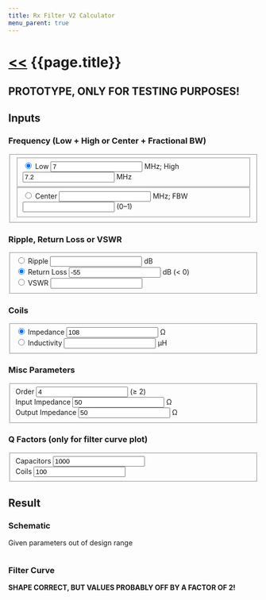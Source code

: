 ```yaml
---
title: Rx Filter V2 Calculator
menu_parent: true
---
```


# [\<<](.) {{page.title}}

## **PROTOTYPE, ONLY FOR TESTING PURPOSES!**

## Inputs

<form action="#">
<h3>Frequency (Low + High or Center + Fractional BW)</h3>
<fieldset id="frequency-selection">
    <fieldset id="frequency-selection-low-high">
        <label><input type="radio" name="frequency-selection" id="frequency-selection-low-high-radio" checked>
        Low <input type="number" id="frequency-selection-low" min="0" step="any" value="7"> MHz;
        High <input type="number" id="frequency-selection-high" min="0" step="any" value="7.2"> MHz</label><br>
    </fieldset>
    <fieldset id="frequency-selection-center-fbw">
        <label><input type="radio" name="frequency-selection" id="frequency-selection-center-fbw-radio">
        Center <input type="number" id="frequency-selection-center" min="0" step="any" readonly> MHz;
        FBW <input type="number" id="frequency-selection-fbw" min="0" max="1" step="any" readonly> (0&ndash;1)</label>
    </fieldset>
</fieldset>
<h3>Ripple, Return Loss or VSWR</h3>
<fieldset id="ripple-return-vswr">
    <label><input type="radio" name="ripple-return-vswr" id="ripple-radio">
    Ripple <input type="number" id="ripple" min="0" step="any" readonly> dB</label><br>
    <label><input type="radio" name="ripple-return-vswr" id="return-radio" checked>
    Return Loss <input type="number" id="return" max="0" step="any" value="-55"> dB (&lt; 0)</label><br>
    <label><input type="radio" name="ripple-return-vswr" id="vswr-radio">
    VSWR <input type="number" id="vswr" min="1" step="any" readonly></label>
</fieldset>
<h3>Coils</h3>
<fieldset id="coils">
    <label><input type="radio" name="coils" id="coils-impedance-radio" checked>
    Impedance <input type="number" id="coils-impedance" min="0" step="any" value="108"> &#x2126;</label><br>
    <label><input type="radio" name="coils" id="coils-inductivity-radio">
    Inductivity <input type="number" id="coils-inductivity" min="0" step="any" readonly> &micro;H</label>
</fieldset>
<h3>Misc Parameters</h3>
<fieldset id="misc-params">
    <label>Order <input type="number" id="order" min="2" step="1" value="4"> (&ge; 2)</label><br>
    <label>Input Impedance <input type="number" id="input-impedance" min="0" step="any" value="50"> &#x2126;</label><br>
    <label>Output Impedance <input type="number" id="output-impedance" min="0" step="any" value="50"> &#x2126;</label>
</fieldset>
<h3>Q Factors (only for filter curve plot)</h3>
<fieldset id="q-factors">
    <label>Capacitors <input type="number" id="capacitor-q-factor" min="0" step="any" value="1000"></label><br>
    <label>Coils <input type="number" id="coils-q-factor" min="0" step="any" value="100"></label>
</fieldset>
</form>

## Result

### Schematic

<div id="calculation-error">Given parameters out of design range</div>

<svg id="schematic-output" width="100%" height="0em"></svg>

### Filter Curve

**SHAPE CORRECT, BUT VALUES PROBABLY OFF BY A FACTOR OF 2!**

<div id="curveplot"></div>

<script src="https://unpkg.com/d3@3/d3.min.js"></script>
<script src="https://unpkg.com/function-plot@1/dist/function-plot.js"></script>

<script>
(function(){
const low_high_radio = document.getElementById('frequency-selection-low-high-radio')
const center_fbw_radio = document.getElementById('frequency-selection-center-fbw-radio')

const low_field = document.getElementById('frequency-selection-low')
const high_field = document.getElementById('frequency-selection-high')
const center_field = document.getElementById('frequency-selection-center')
const fbw_field = document.getElementById('frequency-selection-fbw')

const ripple_radio = document.getElementById('ripple-radio')
const return_radio = document.getElementById('return-radio')
const vswr_radio = document.getElementById('vswr-radio')

const ripple_field = document.getElementById('ripple')
const return_field = document.getElementById('return')
const vswr_field = document.getElementById('vswr')

const impedance_radio = document.getElementById('coils-impedance-radio')
const inductivity_radio = document.getElementById('coils-inductivity-radio')

const impedance_field = document.getElementById('coils-impedance')
const inductivity_field = document.getElementById('coils-inductivity')

const order_field = document.getElementById('order')
const input_impedance_field = document.getElementById('input-impedance')
const output_impedance_field = document.getElementById('output-impedance')

const calculation_error = document.getElementById('calculation-error')
const schematic_field = document.getElementById('schematic-output')

const capacity_q_field = document.getElementById('capacitor-q-factor')
const inductivity_q_field = document.getElementById('coils-q-factor')

;[low_high_radio, center_fbw_radio].forEach(function(el) {
    el.addEventListener('input', function(_) {
        if (low_high_radio.checked) {
            low_field.readOnly = false
            high_field.readOnly = false
            center_field.readOnly = true
            fbw_field.readOnly = true
        } else {
            low_field.readOnly = true
            high_field.readOnly = true
            center_field.readOnly = false
            fbw_field.readOnly = false
        }
    })
})

function recalculate_center_fbw() {
    const low = Number(low_field.value)
    const high = Number(high_field.value)
    const center = Math.sqrt(low * high)
    center_field.value = center
    fbw_field.value = (high - low) / center
}
;[low_field, high_field].forEach(function(el) {
    el.addEventListener('input', function(_) {
        recalculate_center_fbw()
        recalculate_coils()
        recalculate_schematic()
    });
})
recalculate_center_fbw()
;[center_field, fbw_field].forEach(function(el) {
    el.addEventListener('input', function(_) {
        // WolframAlpha query used: solve f=(h-k)/x, x=sqrt(k*h) for k
        const center = Number(center_field.value)
        const fbw = Number(fbw_field.value)
        const center_ = Math.sqrt((Math.pow(fbw, 2) + 4) * Math.pow(center, 2))
        low_field.value = 0.5 * (center_ - fbw * center)
        high_field.value = 0.5 * (center_ + fbw * center)
        recalculate_schematic()
    })
})

;[ripple_radio, return_radio, vswr_radio].forEach(function(el) {
    el.addEventListener('input', function(_) {
        if (ripple_radio.checked) {
            ripple_field.readOnly = false
            return_field.readOnly = true
            vswr_field.readOnly = true
        } else if (return_radio.checked) {
            ripple_field.readOnly = true
            return_field.readOnly = false
            vswr_field.readOnly = true
        } else {
            ripple_field.readOnly = true
            return_field.readOnly = true
            vswr_field.readOnly = false
        }
    })
})

function ripple_from_vswr(vswr) {
    return -10 * Math.log10(1 - Math.pow((vswr - 1) / (vswr + 1), 2))
}
function ripple_from_return_loss(return_loss) {
    return -10 * Math.log10(1 - Math.pow(10, 0.1 * return_loss))
}
function return_loss_from_ripple(ripple) {
    return 10 * Math.log10(1 - Math.pow(10, -0.1 * ripple))
}
function vswr_from_ripple(ripple) {
    // WolframAlpha: solve x=-10 * log10(1 - ((y-1)/(y+1))^2) for y > 1
    return (Math.pow(10, 0.1 * ripple)
        * (2 * Math.sqrt(1 - Math.pow(10, -0.1 * ripple))
            - Math.pow(10, -0.1 * ripple)
            + 2))
}

ripple_field.addEventListener('input', function(_) {
    const ripple = Number(ripple_field.value)
    return_field.value = return_loss_from_ripple(ripple)
    vswr_field.value = vswr_from_ripple(ripple)
    recalculate_schematic()
})
function recalculate_from_return_loss() {
    const return_loss = Number(return_field.value)
    const ripple = ripple_from_return_loss(return_loss)
    ripple_field.value = ripple
    vswr_field.value = vswr_from_ripple(ripple)
}
recalculate_from_return_loss()
return_field.addEventListener('input', function(_) {
    recalculate_from_return_loss()
    recalculate_schematic()
})
vswr_field.addEventListener('input', function(_) {
    const vswr = Number(vswr_field.value)
    const ripple = ripple_from_vswr(vswr)
    ripple_field.value = ripple
    return_field.value = return_loss_from_ripple(ripple)
    recalculate_schematic()
})

;[impedance_radio, inductivity_radio].forEach(function(el) {
    el.addEventListener('input', function(_) {
        if (impedance_radio.checked) {
            impedance_field.readOnly = false
            inductivity_field.readOnly = true
        } else {
            impedance_field.readOnly = true
            inductivity_field.readOnly = false
        }
    })
})

function recalculate_inductivity() {
    const impedance = Number(impedance_field.value)
    const center = Number(center_field.value)
    inductivity_field.value = impedance / (2 * Math.PI * center)
}
recalculate_inductivity()
function recalculate_impedance() {
    const inductivity = Number(inductivity_field.value)
    const center = Number(center_field.value)
    impedance_field.value = inductivity * 2 * Math.PI * center
}
impedance_field.addEventListener('input', function(_) {
    recalculate_inductivity()
    recalculate_schematic()
})
inductivity_field.addEventListener('input', function(_) {
    recalculate_impedance()
    recalculate_schematic()
})
function recalculate_coils() {
    if (impedance_radio.checked) {
        recalculate_inductivity()
    } else {
        recalculate_impedance()
    }
}
center_field.addEventListener('input', function(_) {
    recalculate_coils()
})
;[order_field, input_impedance_field, output_impedance_field, capacity_q_field, inductivity_q_field].forEach(function(el) {
    el.addEventListener('input', function(_) {
        recalculate_schematic()
    })
})

function coth(x) {
    return Math.cosh(x) / Math.sinh(x)
}

function make_shape(name, attrs, inner) {
    const shape = document.createElementNS('http://www.w3.org/2000/svg', name)
    for (const attr in attrs) {
        shape.setAttributeNS(null, attr, attrs[attr])
    }
    if (inner !== undefined) {
        shape.innerHTML = inner
    }
    return shape
}
function make_yem(start_y) {
    return function(y) { return start_y + y + 'em' }
}
function si_prefix(value) {
    if (value < 1e-18) {
        return 0
    }
    const exponent = Math.floor(Math.log10(value)/3)
    value *= Math.pow(10, -3 * exponent)
    value = value.toFixed(3 - Math.floor(Math.log10(value)))
    if (exponent < 0) {
        return value + ['', 'm', '&micro;', 'n', 'p', 'f', 'a'][-exponent]
    } else {
        return value + ['', 'k', 'M', 'G', 'T', 'P', 'E'][exponent]
    }
}
function draw_horizontal_capacitor(capacity, start_y) {
    const yem = make_yem(start_y)
    schematic_field.appendChild(make_shape('line', {x1: '1em', y1: yem(0), x2: '1em', y2: yem(4), stroke: 'black'}))
    schematic_field.appendChild(make_shape('circle', {cx: '1em', cy: yem(2), r: '0.25em', fill: 'black'}))
    schematic_field.appendChild(make_shape('line', {x1: '1em', y1: yem(2), x2: '4em', y2: yem(2), stroke: 'black'}))
    schematic_field.appendChild(make_shape('line', {x1: '4em', y1: yem(1), x2: '4em', y2: yem(3), stroke: 'black'}))
    schematic_field.appendChild(make_shape('line', {x1: '4.5em', y1: yem(1), x2: '4.5em', y2: yem(3), stroke: 'black'}))
    schematic_field.appendChild(make_shape('text', {x: '5em', y: yem(1.5)}, si_prefix(capacity) + 'F'))
    schematic_field.appendChild(make_shape('line', {x1: '4.5em', y1: yem(2), x2: '7.5em', y2: yem(2), stroke: 'black'}))
    schematic_field.appendChild(make_shape('line', {x1: '7.5em', y1: yem(2), x2: '7.5em', y2: yem(4), stroke: 'black'}))
    schematic_field.appendChild(make_shape('line', {x1: '6.5em', y1: yem(4), x2: '8.5em', y2: yem(4), stroke: 'black', 'stroke-width': '0.25em'}))
    return 4
}
function draw_inductor(inductivity, start_y) {
    const emsize = window.getComputedStyle(schematic_field).getPropertyValue('font-size').replace('px', '')
    const em = function(value) { return value * emsize }
    const yem_ = function(y) { return em(start_y + y) }
    const yem = make_yem(start_y)
    const windingpath = Array.apply(null, Array(4)).map(function(_) { return ['a', em(0.5), em(0.5), '0 0 1 0', em(1)].join(" ") }).join(' ')
    schematic_field.appendChild(make_shape('path', {d: ['M', em(1), yem_(0), 'v', em(1), windingpath, 'v', em(1)].join(' '), stroke: 'black', fill: 'none'}))
    schematic_field.appendChild(make_shape('text', {x: '2em', y: yem(3.5)}, si_prefix(inductivity) + 'H'))
    return 6
}
function draw_vertical_capacitor(capacity, start_y) {
    const yem = make_yem(start_y)
    schematic_field.appendChild(make_shape('line', {x1: '1em', y1: yem(0), x2: '1em', y2: yem(1), stroke: 'black'}))
    schematic_field.appendChild(make_shape('line', {x1: '0em', y1: yem(1), x2: '2em', y2: yem(1), stroke: 'black'}))
    schematic_field.appendChild(make_shape('line', {x1: '0em', y1: yem(1.5), x2: '2em', y2: yem(1.5), stroke: 'black'}))
    schematic_field.appendChild(make_shape('line', {x1: '1em', y1: yem(1.5), x2: '1em', y2: yem(2.5), stroke: 'black'}))
    schematic_field.appendChild(make_shape('text', {x: '2.5em', y: yem(1.5)}, si_prefix(capacity) + 'F'))
    return 2.5
}

// Basic complex arithmetic
function com(re, im) {
    return {re: re, im: im}
}
function cadd(x1, x2) {
    return com(x1.re + x2.re, x1.im + x2.im)
}
function cneg(x) {
    return com(-x.re, -x.im)
}
function csub(x1, x2) {
    return cadd(x1, cneg(x2))
}
function cmul(x1, x2) {
    return com(x1.re * x2.re - x1.im * x2.im, x1.im * x2.re + x1.re * x2.im)
}
function cinv(x) {
    const denom = x.re * x.re + x.im * x.im
    return com(x.re / denom, -x.im / denom)
}
function cdiv(x1, x2) {
    return cmul(x1, cinv(x2))
}
function cabs(x) {
    return Math.sqrt(x.re * x.re + x.im * x.im)
}
function abcdmult(x1, x2) {
    const mam = function(y1, y2, y3, y4) {
        return cadd(cmul(y1, y2), cmul(y3, y4))
    }
    return {A: mam(x1.A, x2.A, x1.B, x2.C),
        B: mam(x1.A, x2.B, x1.B, x2.D),
        C: mam(x1.C, x2.A, x1.D, x2.C),
        D: mam(x1.C, x2.B, x1.D, x2.D)}
}

function recalculate_schematic() {
    const center = Number(center_field.value)
    const fbw = Number(fbw_field.value)
    const w0 = 2 * Math.PI * center * 1e6

    const ripple = Number(ripple_field.value)

    const inductivity = Number(inductivity_field.value)
    const Ls = inductivity * 1e-6

    const order = Number(order_field.value)
    const Z0 = Number(input_impedance_field.value)
    const Znp1 = Number(output_impedance_field.value)

    const QC = Number(capacity_q_field.value)
    const QL = Number(inductivity_q_field.value)

    // Chebyshev prototype LPF
    const c17_37 = 40 / Math.log(10) // roughly 17.37
    const beta = Math.log(coth(ripple / c17_37))
    const gamma = Math.sinh(beta / (2*order))
    const g = [1]
    g[1] = 2 / gamma * Math.sin(Math.PI / (2*order))
    for (let i = 2; i <= order; i++) {
        g[i] = 1 / g[i-1] * 4 * Math.sin((2*i - 1) * Math.PI / (2*order))
            * Math.sin((2*i - 3) * Math.PI / (2*order))
            / (Math.pow(gamma, 2) + Math.pow(Math.sin((i-1) * Math.PI / order), 2))
    }
    g[order + 1] = (order % 2 !== 0) ? 1 : Math.pow(coth(beta/4), 2)
    for (let g_ of g) {
        if (isNaN(g_)) {
            schematic_field.innerHTML = ''
            calculation_error.style.display = 'block'
            return
        }
    }
    
    // First round of constants
    Omc = 1 // Prototype filter center frequency
    const Cs = 1 / (Math.pow(w0, 2) * Ls)
    const K = [NaN] // K[0] is never used
    K[1] = Math.sqrt(Z0 * fbw * w0 * Ls / (Omc * g[0] * g[1]))
    for (let i = 1; i < order; i++) {
        K[i+1] = fbw * w0 * Ls / Omc * Math.sqrt(1 / (g[i] * g[i+1]))
    }
    K[order+1] = Math.sqrt(Znp1 * fbw * w0 * Ls / (Omc * g[order] * g[order+1]))
    const G0_ = Z0 * Math.pow(2 * w0 * Cs * K[1], 2)
        / (Math.pow(Z0, 2) + Math.pow(2 * w0 * Cs * Math.pow(K[1], 2), 2))
    const B0_ = Math.pow(Znp1, 2) * 2 * w0 * Cs
        / (Math.pow(Z0, 2) + Math.pow(2 * w0 * Cs * Math.pow(K[1], 2), 2))
    
    // First capacitors
    const C = [NaN] // C[0] is never used
    const Cx0 = Math.sqrt(-G0_ / (Z0 * Math.pow(w0, 2) * (Z0 * G0_ - 1)))
    const Cxnp1 = Cx0 // First and last capacitors get eliminated (0 capacitance) by clever math
    C[1] = Math.sqrt(G0_ * (1 + Math.pow(Z0 * w0 * Cx0, 2)) / (Z0 * Math.pow(w0, 2)))
    const Cp1 = 1/w0 * (B0_
        - w0 * C[1] /* eliminated (Cp0==0) */
        / (1 + Math.pow(Z0 * w0 * Cx0, 2)))
    
    // Second round of constants
    const D = [NaN]
    const N = [NaN]
    const Np = [NaN]
    for (let i = 1; i <= order + 1; i++) {
        const k = K[i]
        D[i] = 4*Cs / (1 - 2*Cs * w0 * k) + 1 / (w0 * k)
        N[i] = Math.pow(2*Cs / (1 - 2*Cs * w0 * k), 2)
        Np[i] = 1 / (w0 * k) * 2*Cs / (1 - 2*Cs * w0 * k)
    }
    
    // Intermediate capacitors
    const Cp = [NaN]
    for (let i = 2; i <= order; i++) {
        C[i] = N[i] / D[i]
        Cp[i-1] = Np[i] / D[i]
    }

    // Last round of constants
    Gnp1_ = Znp1 * Math.pow(2 * w0 * Cs * K[order+1], 2)
        / (Math.pow(Znp1, 2) + Math.pow(2 * w0 * Cs * Math.pow(K[order+1], 2), 2))
    Bnp1_ = Math.pow(Znp1, 2) * 2 * w0 * Cs
        / (Math.pow(Znp1, 2) + Math.pow(2 * w0 * Cs * Math.pow(K[order+1], 2), 2))

    // Final capacitors
    C[order+1] = Math.sqrt(Gnp1_ * (1 + Math.pow(Znp1 * w0 * Cxnp1, 2)) / (Znp1 * Math.pow(w0, 2)))
    Cpn = 1 / w0 * (Bnp1_
        - w0 * C[order+1] /* eliminated (Cpnp1==0) */
        / (1 + Math.pow(Znp1 * w0 * Cxnp1, 2)))
    
    // Drawing stuff
    schematic_field.innerHTML = ''
    for (let c of [Cp1, Cpn].concat(C.slice(1), Cp.slice(1))) {
        if (c < 0 || isNaN(c)) {
            calculation_error.style.display = 'block'
            return
        }
    }
    calculation_error.style.display = 'none'
    schematic_field.appendChild(make_shape('circle', {cx: '1em', cy: '1em', r: '0.25em', stroke: 'black', fill: 'none'}))
    schematic_field.appendChild(make_shape('text', {x: '1.75em', y: '1.375em'}, si_prefix(Z0) + '&#x2126;'))
    schematic_field.appendChild(make_shape('line', {x1: '1em', y1: '1.25em', x2: '1em', y2: '2.25em', stroke: 'black'}))
    let start_y = 2.25
    start_y += draw_vertical_capacitor(C[1], start_y)
    start_y += draw_horizontal_capacitor(Cp1, start_y)
    start_y += draw_inductor(Ls, start_y)
    for (let i = 1; i < order; i++) {
        start_y += draw_horizontal_capacitor(Cp[i], start_y)
        start_y += draw_vertical_capacitor(C[i+1], start_y)
        start_y += draw_horizontal_capacitor(Cp[i], start_y)
        start_y += draw_inductor(Ls, start_y)
    }
    start_y += draw_horizontal_capacitor(Cpn, start_y)
    start_y += draw_vertical_capacitor(C[order+1], start_y)
    const yem = make_yem(start_y)
    schematic_field.appendChild(make_shape('line', {x1: '1em', y1: yem(0), x2: '1em', y2: yem(1), stroke: 'black'}))
    schematic_field.appendChild(make_shape('text', {x: '1.75em', y: yem(1.375)}, si_prefix(Znp1) + '&#x2126;'))
    schematic_field.appendChild(make_shape('circle', {cx: '1em', cy: yem(1.25), r: '0.25em', stroke: 'black', fill: 'none'}))
    start_y += 2.25
    schematic_field.style.height = start_y + 'em'

    const Zc = function(c, f) {
        const X = 1 / (2 * Math.PI * f * c)
        return com(X / QC, -X)
    }
    const Yc = function(c, f) {
        return cinv(Zc(c, f))
    }
    const Yl = function(l, f) {
        const X = 2 * Math.PI * f * l
        return cinv(com(X / QL, X))
    }
    const abcdser = function(c) {
        return function(f) {
            return {A: com(1, 0), B: Zc(c, f), C: com(0, 0), D: com(1, 0)}
        }
    }
    const abcdpi = function(c1, l, c2) {
        return function(f) {
            const Y1 = Yc(c1, f)
            const Y3 = Yl(l, f)
            const Y2 = Yc(c2, f)
            const A = cadd(com(1, 0), cdiv(Y2, Y3))
            const B = cinv(Y3)
            const C = cadd(cadd(Y1, Y2), cdiv(cmul(Y1, Y2), Y3))
            const D = cadd(com(1, 0), cdiv(Y1, Y3))
            return {A: A, B: B, C: C, D: D}
        }
    }

    let ABCDs = []
    ABCDs.push(abcdser(C[1]))
    ABCDs.push(abcdpi(Cp1, Ls, Cp[1]))
    for (let i = 1; i <= order - 2; i++) {
        ABCDs.push(abcdser(C[i+1]))
        ABCDs.push(abcdpi(Cp[i], Ls, Cp[i+1]))
    }
    ABCDs.push(abcdser(C[order]))
    ABCDs.push(abcdpi(Cp[order-1], Ls, Cpn))
    ABCDs.push(abcdser(C[order+1]))
    const ABCD = function(f) {
        const mapped = ABCDs.map(function(abcd) { return abcd(f) })
        return ABCDs.map(function(abcd) { return abcd(f) }).reduce(abcdmult)
    }
    const S21 = function(f) {
        const v = ABCD(f)
        return cdiv(com(2, 0), cadd(cadd(cadd(v.A, cdiv(v.B, com(Znp1, 0))), cmul(v.C, com(Z0, 0))), v.D))
    }
    const dB = function(x) {
        return 10 * Math.log10(x)
    }
    const transfer = function(f) {
        const a = cabs(S21(f))
        return a * a
    }
    functionPlot({
        target: '#curveplot',
        xAxis: {
            domain: [1, center * 3e6]
        },
        yAxis: {
            domain: [-100, 0]
        },
        data: [{
            graphType: 'polyline',
            fn: function(scope) { return dB(transfer(scope.x)) }
        }]
    })
}
recalculate_schematic()
})()
</script>